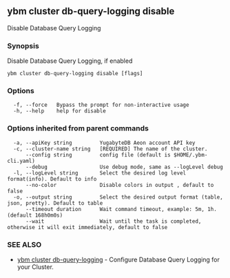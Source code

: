 ## ybm cluster db-query-logging disable

Disable Database Query Logging

### Synopsis

Disable Database Query Logging, if enabled

```
ybm cluster db-query-logging disable [flags]
```

### Options

```
  -f, --force   Bypass the prompt for non-interactive usage
  -h, --help    help for disable
```

### Options inherited from parent commands

```
  -a, --apiKey string         YugabyteDB Aeon account API key
  -c, --cluster-name string   [REQUIRED] The name of the cluster.
      --config string         config file (default is $HOME/.ybm-cli.yaml)
      --debug                 Use debug mode, same as --logLevel debug
  -l, --logLevel string       Select the desired log level format(info). Default to info
      --no-color              Disable colors in output , default to false
  -o, --output string         Select the desired output format (table, json, pretty). Default to table
      --timeout duration      Wait command timeout, example: 5m, 1h. (default 168h0m0s)
      --wait                  Wait until the task is completed, otherwise it will exit immediately, default to false
```

### SEE ALSO

* [ybm cluster db-query-logging](ybm_cluster_db-query-logging.md)	 - Configure Database Query Logging for your Cluster.

